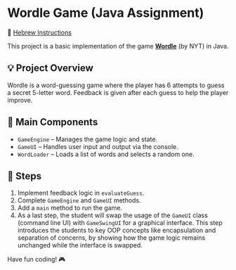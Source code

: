 # Wordle Game (Java Assignment)

📄 [Hebrew Instructions](https://docs.google.com/document/d/1ZhTEF43M-e4OcPDgtxlToVmKt00ZHKx74ne2LxUPSrE)

This project is a basic implementation of the game **[Wordle](https://www.nytimes.com/games/wordle)** (by NYT) in Java.

## 💡 Project Overview

Wordle is a word-guessing game where the player has 6 attempts to guess a secret 5-letter word. Feedback is given after each guess to help the player improve.

## 🧩 Main Components

- `GameEngine` – Manages the game logic and state.
- `GameUI` – Handles user input and output via the console.
- `WordLoader` – Loads a list of words and selects a random one.

## 🚀 Steps

1. Implement feedback logic in `evaluateGuess`.
2. Complete `GameEngine` and `GameUI` methods.
3. Add a `main` method to run the game.
4. As a last step, the student will swap the usage of the `GameUI` class (command line UI) with `GameSwingUI` for a graphical interface.
   This step introduces the students to key OOP concepts like encapsulation and separation of concerns, by showing how the game logic remains unchanged while the interface is swapped.

Have fun coding! 🎮

